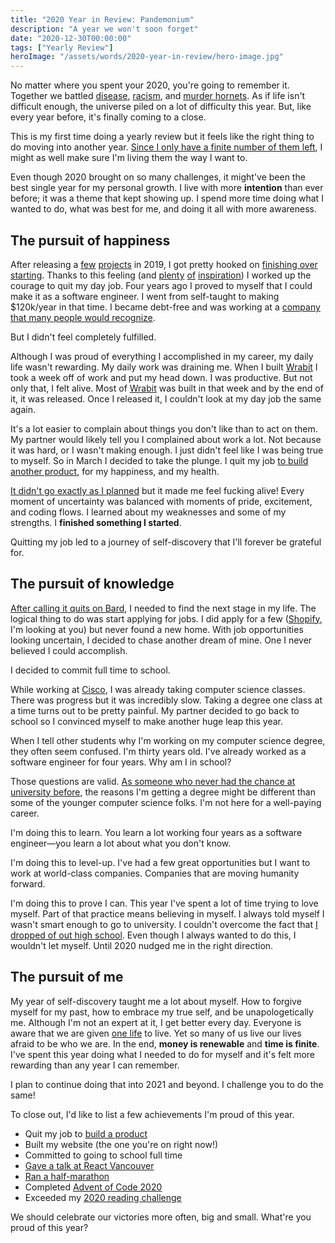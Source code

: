```yaml
---
title: "2020 Year in Review: Pandemonium"
description: "A year we won't soon forget"
date: "2020-12-30T00:00:00"
tags: ["Yearly Review"]
heroImage: "/assets/words/2020-year-in-review/hero-image.jpg"
---
```


No matter where you spent your 2020, you're going to remember it. Together we battled [disease](https://en.wikipedia.org/wiki/Coronavirus_disease_2019), [racism](https://blacklivesmatter.com/), and [murder hornets](https://www.scientificamerican.com/article/just-how-dangerous-is-the-murder-hornet/). As if life isn't difficult enough, the universe piled on a lot of difficulty this year. But, like every year before, it's finally coming to a close.

This is my first time doing a yearly review but it feels like the right thing to do moving into another year. [Since I only have a finite number of them left](/life), I might as well make sure I'm living them the way I want to.

Even though 2020 brought on so many challenges, it might've been the best single year for my personal growth. I live with more **intention** than ever before; it was a theme that kept showing up. I spend more time doing what I wanted to do, what was best for me, and doing it all with more awareness.

## The pursuit of happiness

After releasing a [few](/projects/social-media-death-clock) [projects](/projects/wrabit) in 2019, I got pretty hooked on [finishing over starting](/words/what-not-how). Thanks to this feeling (and [plenty](https://twitter.com/sinequanonh) [of](https://www.indiehackers.com/) [inspiration](https://levels.io/)) I worked up the courage to quit my day job. Four years ago I proved to myself that I could make it as a software engineer. I went from self-taught to making $120k/year in that time. I became debt-free and was working at a [company that many people would recognize](https://www.cisco.com/).

But I didn't feel completely fulfilled.

Although I was proud of everything I accomplished in my career, my daily life wasn't rewarding. My daily work was draining me. When I built [Wrabit](/projects/wrabit) I took a week off of work and put my head down. I was productive. But not only that, I felt alive. Most of [Wrabit](/projects/wrabit) was built in that week and by the end of it, it was released. Once I released it, I couldn't look at my day job the same again.

It's a lot easier to complain about things you don't like than to act on them. My partner would likely tell you I complained about work a lot. Not because it was hard, or I wasn't making enough. I just didn't feel like I was being true to myself. So in March I decided to take the plunge. I quit my job [to build another product](/projects/bard), for my happiness, and my health.

[It didn't go exactly as I planned](/failures/2020-product-failures) but it made me feel fucking alive! Every moment of uncertainty was balanced with moments of pride, excitement, and coding flows. I learned about my weaknesses and some of my strengths. I **finished something I started**.

Quitting my job led to a journey of self-discovery that I'll forever be grateful for.

## The pursuit of knowledge

[After calling it quits on Bard](/failures/2020-product-failures), I needed to find the next stage in my life. The logical thing to do was start applying for jobs. I did apply for a few ([Shopify](https://www.shopify.com/), I'm looking at you) but never found a new home. With job opportunities looking uncertain, I decided to chase another dream of mine. One I never believed I could accomplish.

I decided to commit full time to school.

While working at [Cisco](https://www.cisco.com/), I was already taking computer science classes. There was progress but it was incredibly slow. Taking a degree one class at a time turns out to be pretty painful. My partner decided to go back to school so I convinced myself to make another huge leap this year.

When I tell other students why I'm working on my computer science degree, they often seem confused. I'm thirty years old. I've already worked as a software engineer for four years. Why am I in school?

Those questions are valid. [As someone who never had the chance at university before](/failures/high-school), the reasons I'm getting a degree might be different than some of the younger computer science folks. I'm not here for a well-paying career.

I'm doing this to learn. You learn a lot working four years as a software engineer—you learn a lot about what you don't know.

I'm doing this to level-up. I've had a few great opportunities but I want to work at world-class companies. Companies that are moving humanity forward.

I'm doing this to prove I can. This year I've spent a lot of time trying to love myself. Part of that practice means believing in myself. I always told myself I wasn't smart enough to go to university. I couldn't overcome the fact that [I dropped of out high school](/failures/high-school). Even though I always wanted to do this, I wouldn't let myself. Until 2020 nudged me in the right direction.

## The pursuit of me

My year of self-discovery taught me a lot about myself. How to forgive myself for my past, how to embrace my true self, and be unapologetically me. Although I'm not an expert at it, I get better every day. Everyone is aware that we are given [one life](/life) to live. Yet so many of us live our lives afraid to be who we are. In the end, **money is renewable** and **time is finite**. I've spent this year doing what I needed to do for myself and it's felt more rewarding than any year I can remember.

I plan to continue doing that into 2021 and beyond. I challenge you to do the same!

To close out, I'd like to list a few achievements I'm proud of this year.

- Quit my job to [build a product](/projects/bard)
- Built my website (the one you're on right now!)
- Committed to going to school full time
- [Gave a talk at React Vancouver](https://github.com/amorriscode/how-i-built-a-product-in-3-days)
- [Ran a half-marathon](https://www.strava.com/activities/4273232292)
- Completed [Advent of Code 2020](https://github.com/amorriscode/advent-of-code-solutions)
- Exceeded my [2020 reading challenge](https://www.goodreads.com/challenges/11621-2020-reading-challenge)

We should celebrate our victories more often, big and small. What're you proud of this year?
